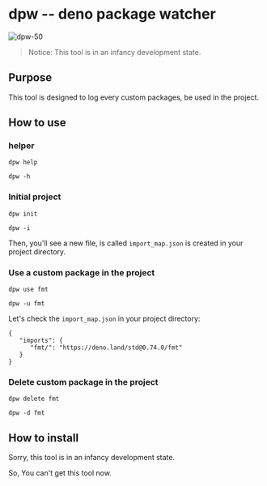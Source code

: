 # dpw -- deno package watcher

![dpw-50](C:\Users\IAN\Desktop\dpw\images\dpw-50.png)

>  Notice: This tool is in an infancy development state.

## Purpose

This tool is designed to log every custom packages, be used in the project.

## How to use

### helper

```
dpw help
```

```
dpw -h
```

### Initial project

```
dpw init
```

```
dpw -i
```

Then, you'll see a new file, is called `import_map.json` is created in your project directory. 

### Use a custom package in the project

```
dpw use fmt
```

```
dpw -u fmt
```

Let's check the `import_map.json` in your project directory:

```
{
   "imports": {
      "fmt/": "https://deno.land/std@0.74.0/fmt"
   }
}
```

### Delete custom package in the project

```
dpw delete fmt
```

```
dpw -d fmt
```

## How to install

Sorry, this tool is in an infancy development state.

So, You can't get this tool now.